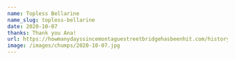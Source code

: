 ```yaml
---
name: Topless Bellarine
name_slug: topless-bellarine
date: 2020-10-07
thanks: Thank you Ana!
url: https://howmanydayssincemontaguestreetbridgehasbeenhit.com/history
image: /images/chumps/2020-10-07.jpg
---
```

